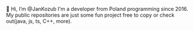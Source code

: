 👋 Hi, I’m @JanKozub
I'm a developer from Poland programming since 2016. My public repositories are just some fun project free to copy or check out(java, js, ts, C++, more).
